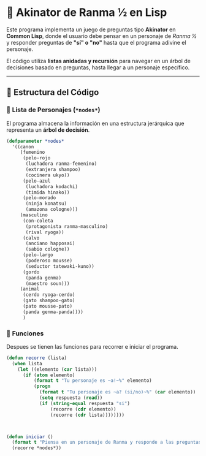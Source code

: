 # 🤖 Akinator de Ranma ½ en Lisp  

Este programa implementa un juego de preguntas tipo **Akinator** en **Common Lisp**, donde el usuario debe pensar en un personaje de *Ranma ½* y responder preguntas de **"sí" o "no"** hasta que el programa adivine el personaje.

El código utiliza **listas anidadas y recursión** para navegar en un árbol de decisiones basado en preguntas, hasta llegar a un personaje específico.

---

## 📌 **Estructura del Código**  

### 🔹 **Lista de Personajes (`*nodes*`)**  
El programa almacena la información en una estructura jerárquica que representa un **árbol de decisión**.  

```lisp
(defparameter *nodes*
  '((canon
     (femenino
      (pelo-rojo
       (luchadora ranma-femenino)
       (extranjera shampoo)
       (cocinera ukyo))
      (pelo-azul
       (luchadora kodachi)
       (timida hinako))
      (pelo-morado
       (ninja konatsu)
       (amazona cologne)))
     (masculino
      (con-coleta
       (protagonista ranma-masculino)
       (rival ryoga))
      (calvo
       (anciano happosai)
       (sabio cologne))
      (pelo-largo
       (poderoso mousse)
       (seductor tatewaki-kuno))
      (gordo
       (panda genma)
       (maestro soun)))
     (animal
      (cerdo ryoga-cerdo)
      (gato shampoo-gato)
      (pato mousse-pato)
      (panda genma-panda))))
      )
```
### 🔹 **Funciones**  
Despues se tienen las funciones para recorrer e iniciar el programa.
```lisp
(defun recorre (lista)
  (when lista
    (let ((elemento (car lista)))
      (if (atom elemento)
          (format t "Tu personaje es ~a!~%" elemento)
          (progn
            (format t "Tu personaje es ~a? (si/no)~%" (car elemento))
            (setq respuesta (read))
            (if (string-equal respuesta "si")
                (recorre (cdr elemento)) 
                (recorre (cdr lista))))))))



(defun iniciar ()
  (format t "Piensa en un personaje de Ranma y responde a las preguntas con 'si' o 'no'.~%")
  (recorre *nodes*))
```

